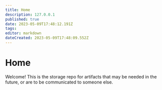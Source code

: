 ```yaml
---
title: Home
description: 127.0.0.1
published: true
date: 2023-05-09T17:48:12.191Z
tags: 
editor: markdown
dateCreated: 2023-05-09T17:48:09.552Z
---
```


# Home
Welcome! This is the storage repo for artifacts that may be needed in the future, or are to be communicated to someone else.
